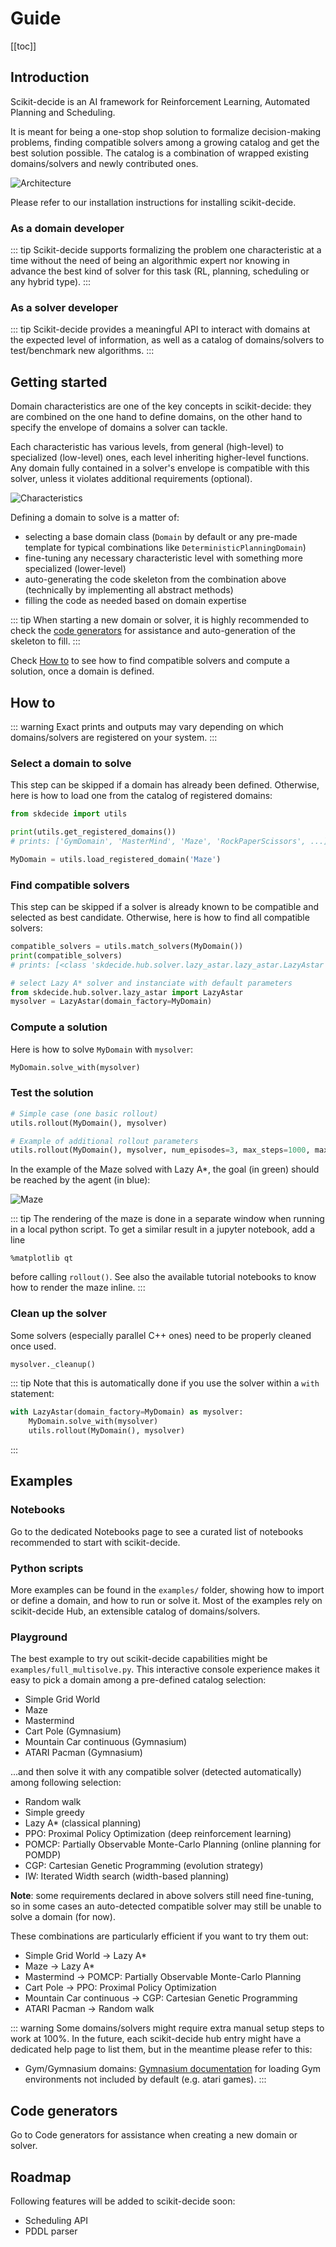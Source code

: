 # Guide

[[toc]]

## Introduction

Scikit-decide is an AI framework for Reinforcement Learning, Automated Planning and Scheduling.

It is meant for being a one-stop shop solution to formalize decision-making problems, finding compatible solvers among a growing catalog and get the best solution possible. The catalog is a combination of wrapped existing domains/solvers and newly contributed ones.

<img :src="$withBase('/architecture.png')" alt="Architecture">

Please refer to our <router-link to="/install">installation instructions</router-link> for installing scikit-decide.

### As a domain developer

::: tip
Scikit-decide supports formalizing the problem one characteristic at a time without the need of being an algorithmic expert nor knowing in advance the best kind of solver for this task (RL, planning, scheduling or any hybrid type).
:::

### As a solver developer

::: tip
Scikit-decide provides a meaningful API to interact with domains at the expected level of information, as well as a catalog of domains/solvers to test/benchmark new algorithms.
:::

## Getting started

Domain characteristics are one of the key concepts in scikit-decide: they are combined on the one hand to define domains, on the other hand to specify the envelope of domains a solver can tackle.

Each characteristic has various levels, from general (high-level) to specialized (low-level) ones, each level inheriting higher-level functions. Any domain fully contained in a solver's envelope is compatible with this solver, unless it violates additional requirements (optional).

<img :src="$withBase('/characteristics.png')" alt="Characteristics">

Defining a domain to solve is a matter of:
- selecting a base domain class (`Domain` by default or any pre-made template for typical combinations like `DeterministicPlanningDomain`)
- fine-tuning any necessary characteristic level with something more specialized (lower-level)
- auto-generating the code skeleton from the combination above (technically by implementing all abstract methods)
- filling the code as needed based on domain expertise

::: tip
When starting a new domain or solver, it is highly recommended to check the [code generators](#code-generators) for assistance and auto-generation of the skeleton to fill.
:::

Check [How to](#how-to) to see how to find compatible solvers and compute a solution, once a domain is defined.

## How to

::: warning
Exact prints and outputs may vary depending on which domains/solvers are registered on your system.
:::

### Select a domain to solve

This step can be skipped if a domain has already been defined. Otherwise, here is how to load one from the catalog of registered domains:

```python
from skdecide import utils

print(utils.get_registered_domains())
# prints: ['GymDomain', 'MasterMind', 'Maze', 'RockPaperScissors', ...]

MyDomain = utils.load_registered_domain('Maze')
```

### Find compatible solvers

This step can be skipped if a solver is already known to be compatible and selected as best candidate. Otherwise, here is how to find all compatible solvers:

```python
compatible_solvers = utils.match_solvers(MyDomain())
print(compatible_solvers)
# prints: [<class 'skdecide.hub.solver.lazy_astar.lazy_astar.LazyAstar'>, ...]

# select Lazy A* solver and instanciate with default parameters
from skdecide.hub.solver.lazy_astar import LazyAstar
mysolver = LazyAstar(domain_factory=MyDomain)
```

### Compute a solution

Here is how to solve `MyDomain` with `mysolver`:

```python
MyDomain.solve_with(mysolver)
```

### Test the solution

```python
# Simple case (one basic rollout)
utils.rollout(MyDomain(), mysolver)

# Example of additional rollout parameters
utils.rollout(MyDomain(), mysolver, num_episodes=3, max_steps=1000, max_framerate=30)
```

In the example of the Maze solved with Lazy A*, the goal (in green) should be reached by the agent (in blue):

<img :src="$withBase('/maze.png')" alt="Maze">

::: tip
The rendering of the maze is done in a separate window when running in a local python script.
To get a similar result in a jupyter notebook, add a line
```jupyter
%matplotlib qt
```
before calling `rollout()`. See also the available <router-link to="/notebooks">tutorial notebooks</router-link>
to know how to render the maze inline.
:::

### Clean up the solver

Some solvers (especially parallel C++ ones) need to be properly cleaned once used.
```python
mysolver._cleanup()
```

::: tip
Note that this is automatically done if you use the solver within a `with` statement:
```python
with LazyAstar(domain_factory=MyDomain) as mysolver:
    MyDomain.solve_with(mysolver)
    utils.rollout(MyDomain(), mysolver)
```
:::

## Examples

### Notebooks

Go to the dedicated <router-link to="/notebooks">Notebooks</router-link> page to see a curated list of notebooks recommended to start with scikit-decide.

### Python scripts

More examples can be found in the `examples/` folder, showing how to import or define a domain, and how to run or solve it. Most of the examples rely on scikit-decide Hub, an extensible catalog of domains/solvers.

### Playground

The best example to try out scikit-decide capabilities might be `examples/full_multisolve.py`. This interactive console experience makes it easy to pick a domain among a pre-defined catalog selection:

- Simple Grid World
- Maze
- Mastermind
- Cart Pole (Gymnasium)
- Mountain Car continuous (Gymnasium)
- ATARI Pacman (Gymnasium)

...and then solve it with any compatible solver (detected automatically) among following selection:

- Random walk
- Simple greedy
- Lazy A* (classical planning)
- PPO: Proximal Policy Optimization (deep reinforcement learning)
- POMCP: Partially Observable Monte-Carlo Planning (online planning for POMDP)
- CGP: Cartesian Genetic Programming (evolution strategy)
- IW: Iterated Width search (width-based planning)

**Note**: some requirements declared in above solvers still need fine-tuning, so in some cases an auto-detected compatible solver may still be unable to solve a domain (for now).

These combinations are particularly efficient if you want to try them out:

- Simple Grid World -> Lazy A*
- Maze -> Lazy A*
- Mastermind -> POMCP: Partially Observable Monte-Carlo Planning
- Cart Pole -> PPO: Proximal Policy Optimization
- Mountain Car continuous -> CGP: Cartesian Genetic Programming
- ATARI Pacman -> Random walk

::: warning
Some domains/solvers might require extra manual setup steps to work at 100%.
In the future, each scikit-decide hub entry might have a dedicated help page to list them, but in the meantime please refer to this:
- Gym/Gymnasium domains: [Gymnasium documentation](https://gymnasium.farama.org/environments/atari/) for loading Gym environments not included by default (e.g. atari games).
:::

## Code generators

Go to <router-link to="/codegen">Code generators</router-link> for assistance when creating a new domain or solver.

## Roadmap

Following features will be added to scikit-decide soon:

- Scheduling API
- PDDL parser
